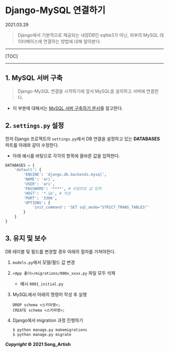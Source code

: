 # Django-MySQL 연결하기

2021.03.29

> Django에서 기본적으로 제공되는 내장DB인 sqlite3가 아닌, 외부의 MySQL 데이터베이스에 연결하는 방법에 대해 알아본다.

---

[TOC]

---



## 1. MySQL 서버 구축

> Django-MySQL 연결을 시작하기에 앞서 MySQL을 설치하고 서버에 연결한다.

- 이 부분에 대해서는 [MySQL 서버 구축하기 문서](../DB/MySQL_Server.md)를 참고한다.



## 2. `settings.py` 설정

먼저 Django 프로젝트의 `settings.py`에서 DB 연결을 설정하고 있는 **DATABASES** 파트를 아래와 같이 수정한다.

- 아래 예시를 바탕으로 각각의 항목에 올바른 값을 입력한다.

```python
DATABASES = {
    'default': {
        'ENGINE': 'django.db.backends.mysql',
        'NAME': 'ari',
        'USER': 'ari',
        'PASSWORD': '****',	# 비밀번호 값 입력
        'HOST': '*.io',	# 작성
        'PORT': '3306',
        'OPTIONS': {
            'init_command': 'SET sql_mode="STRICT_TRANS_TABLES"'
        }
    }
}
```



## 3. 유지 및 보수

DB 테이블 및 필드를 변경할 경우 아래의 절차를 거쳐야한다.

1. `models.py`에서 모델/필드 값 변경

2. `<App 폴더>/migrations/000x_xxxx.py` 파일 모두 삭제

   - 예시 `0001_initial.py`

3. MySQL에서 아래의 명령어 작성 후 실행

   ```mysql
   DROP schema <스키마명>;
   CREATE schema <스키마명>;
   ```

4. Django에서 migration 과정 진행하기

   ```bash
   $ python manage.py makemigrations
   $ python manage.py migrate
   ```

   

***Copyright* © 2021 Song_Artish**